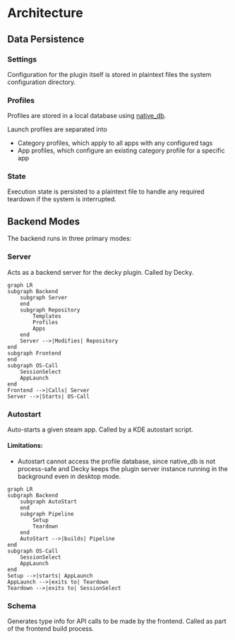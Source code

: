 # Architecture

## Data Persistence

### Settings

Configuration for the plugin itself is stored in plaintext files the system configuration directory.

### Profiles

Profiles are stored in a local database using [native_db](https://github.com/vincent-herlemont/native_db).

Launch profiles are separated into 
- Category profiles, which apply to all apps with any configured tags
- App profiles, which configure an existing category profile for a specific app

### State

Execution state is persisted to a plaintext file to handle any required teardown if the system is interrupted.

## Backend Modes

The backend runs in three primary modes:

### Server

Acts as a backend server for the decky plugin. Called by Decky.

```mermaid
graph LR
subgraph Backend
    subgraph Server
    end
    subgraph Repository
        Templates
        Profiles
        Apps
    end
    Server -->|Modifies| Repository
end
subgraph Frontend
end
subgraph OS-Call
    SessionSelect
    AppLaunch
end
Frontend -->|Calls| Server
Server -->|Starts| OS-Call
```


### Autostart

Auto-starts a given steam app. Called by a KDE autostart script. 

#### Limitations:
- Autostart cannot access the profile database, since native_db is not process-safe and Decky keeps the plugin server instance running in the background even in desktop mode.


```mermaid
graph LR
subgraph Backend
    subgraph AutoStart
    end
    subgraph Pipeline
        Setup
        Teardown
    end
    AutoStart -->|builds| Pipeline
end
subgraph OS-Call
    SessionSelect
    AppLaunch
end
Setup -->|starts| AppLaunch
AppLaunch -->|exits to| Teardown
Teardown -->|exits to| SessionSelect
```

### Schema

Generates type info for API calls to be made by the frontend. Called as part of the frontend build process.




